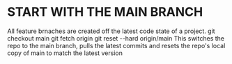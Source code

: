 # START WITH THE MAIN BRANCH
All feature brnaches are created off the latest code state of a project.
git checkout main
git fetch origin
git reset --hard origin/main
This switches the repo to the main branch, pulls the latest commits and resets the repo's local copy of main to match the latest version